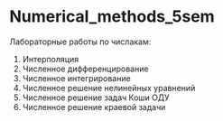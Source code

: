 # Numerical_methods_5sem
Лабораторные работы по числакам:

1. Интерполяция
2. Численное дифференцирование
3. Численное интегрирование
4. Численное решение нелинейных уравнений
5. Численное решение задач Коши ОДУ
6. Численное решение краевой задачи
